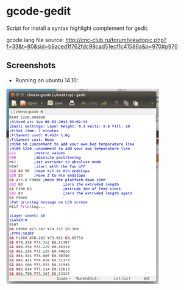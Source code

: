 # gcode-gedit
Script for install a syntax highlight complement for gedit.


gcode.lang file source: http://cnc-club.ru/forum/viewtopic.php?f=33&t=80&sid=b6aced1f762fdc98cad51ecf1c41586a&p=970#p970

## Screenshots

* Running on ubuntu 14.10:
<img src="images/gedit-gcode-screenshot-1.png" width="400" align="center">


